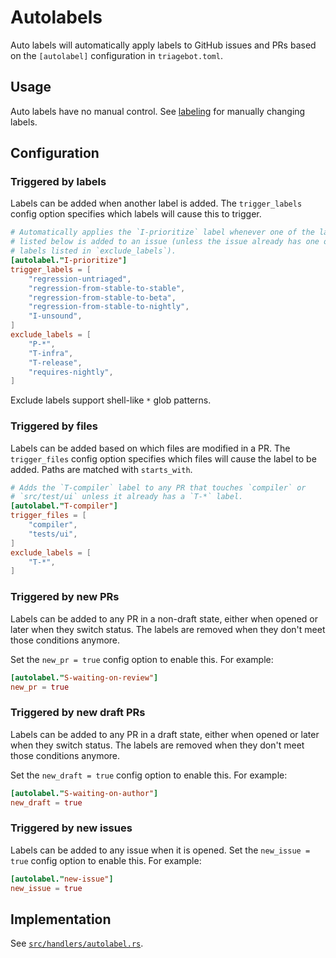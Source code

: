 # Autolabels

Auto labels will automatically apply labels to GitHub issues and PRs based on the `[autolabel]` configuration in `triagebot.toml`.

## Usage

Auto labels have no manual control.
See [labeling](labeling.md) for manually changing labels.

## Configuration

### Triggered by labels

Labels can be added when another label is added.
The `trigger_labels` config option specifies which labels will cause this to trigger.

```toml
# Automatically applies the `I-prioritize` label whenever one of the labels
# listed below is added to an issue (unless the issue already has one of the
# labels listed in `exclude_labels`).
[autolabel."I-prioritize"]
trigger_labels = [
    "regression-untriaged",
    "regression-from-stable-to-stable",
    "regression-from-stable-to-beta",
    "regression-from-stable-to-nightly",
    "I-unsound",
]
exclude_labels = [
    "P-*",
    "T-infra",
    "T-release",
    "requires-nightly",
]
```

Exclude labels support shell-like `*` glob patterns.

### Triggered by files

Labels can be added based on which files are modified in a PR.
The `trigger_files` config option specifies which files will cause the label to be added.
Paths are matched with `starts_with`.

```toml
# Adds the `T-compiler` label to any PR that touches `compiler` or
# `src/test/ui` unless it already has a `T-*` label.
[autolabel."T-compiler"]
trigger_files = [
    "compiler",
    "tests/ui",
]
exclude_labels = [
    "T-*",
]
```

### Triggered by new PRs

Labels can be added to any PR in a non-draft state, either when opened or later when they switch status.
The labels are removed when they don't meet those conditions anymore.

Set the `new_pr = true` config option to enable this.
For example:

```toml
[autolabel."S-waiting-on-review"]
new_pr = true
```

### Triggered by new draft PRs

Labels can be added to any PR in a draft state, either when opened or later when they switch status.
The labels are removed when they don't meet those conditions anymore.

Set the `new_draft = true` config option to enable this.
For example:

```toml
[autolabel."S-waiting-on-author"]
new_draft = true
```

### Triggered by new issues

Labels can be added to any issue when it is opened.
Set the `new_issue = true` config option to enable this.
For example:

```toml
[autolabel."new-issue"]
new_issue = true
```

## Implementation

See [`src/handlers/autolabel.rs`](https://github.com/rust-lang/triagebot/blob/HEAD/src/handlers/autolabel.rs).
